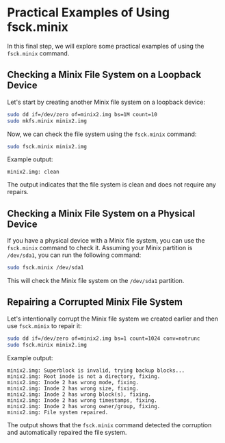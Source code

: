 # Practical Examples of Using fsck.minix

In this final step, we will explore some practical examples of using the `fsck.minix` command.

## Checking a Minix File System on a Loopback Device

Let's start by creating another Minix file system on a loopback device:

```bash
sudo dd if=/dev/zero of=minix2.img bs=1M count=10
sudo mkfs.minix minix2.img
```

Now, we can check the file system using the `fsck.minix` command:

```bash
sudo fsck.minix minix2.img
```

Example output:

```
minix2.img: clean
```

The output indicates that the file system is clean and does not require any repairs.

## Checking a Minix File System on a Physical Device

If you have a physical device with a Minix file system, you can use the `fsck.minix` command to check it. Assuming your Minix partition is `/dev/sda1`, you can run the following command:

```bash
sudo fsck.minix /dev/sda1
```

This will check the Minix file system on the `/dev/sda1` partition.

## Repairing a Corrupted Minix File System

Let's intentionally corrupt the Minix file system we created earlier and then use `fsck.minix` to repair it:

```bash
sudo dd if=/dev/zero of=minix2.img bs=1 count=1024 conv=notrunc
sudo fsck.minix minix2.img
```

Example output:

```
minix2.img: Superblock is invalid, trying backup blocks...
minix2.img: Root inode is not a directory, fixing.
minix2.img: Inode 2 has wrong mode, fixing.
minix2.img: Inode 2 has wrong size, fixing.
minix2.img: Inode 2 has wrong block(s), fixing.
minix2.img: Inode 2 has wrong timestamps, fixing.
minix2.img: Inode 2 has wrong owner/group, fixing.
minix2.img: File system repaired.
```

The output shows that the `fsck.minix` command detected the corruption and automatically repaired the file system.
